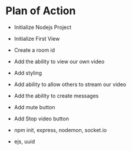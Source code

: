 # Plan of Action 

- Initialize Nodejs Project
- Initialize First View 
- Create a room id
- Add the ability to view our own video 
- Add styling 
- Add ability to allow others to stream our video
- Add the ability to create messages
- Add mute button
- Add Stop video button


- npm init, express, nodemon, socket.io
- ejs, uuid
